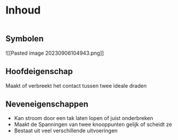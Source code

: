 # Inhoud

```toc
```

## Symbolen

![[Pasted image 20230906104943.png]]

## Hoofdeigenschap
Maakt of verbreekt het contact tussen twee ideale draden

## Neveneigenschappen
- Kan stroom door een tak laten lopen of juist onderbreken
- Maakt de Spanningen  van twee knooppunten gelijk of scheidt ze
- Bestaat uit veel verschillende uitvoeringen